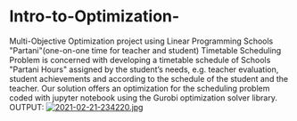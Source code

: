 # Intro-to-Optimization-
Multi-Objective Optimization project using Linear Programming
Schools "Partani"(one-on-one time for teacher and student) Timetable Scheduling Problem is concerned with developing a timetable schedule of Schools "Partani Hours" assigned by the student’s needs, e.g. teacher evaluation, student achievements and according to the schedule of the student and the teacher.
Our solution offers an optimization for the scheduling problem coded with jupyter notebook using the Gurobi optimization solver library.
OUTPUT:
[![2021-02-21-234220.jpg](https://i.postimg.cc/Dw6Vbr94/2021-02-21-234220.jpg)](https://postimg.cc/QFFY2Txj)


